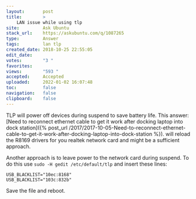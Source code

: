 ```yaml
---
layout:       post
title:        >
    LAN issue while using tlp
site:         Ask Ubuntu
stack_url:    https://askubuntu.com/q/1087265
type:         Answer
tags:         lan tlp
created_date: 2018-10-25 22:55:05
edit_date:    
votes:        "3 "
favorites:    
views:        "593 "
accepted:     Accepted
uploaded:     2022-01-02 16:07:48
toc:          false
navigation:   false
clipboard:    false
---
```


TLP will power off devices during suspend to save battery life. This answer: [Need to reconnect ethernet cable to get it work after docking laptop into dock station]({% post_url /2017/2017-10-05-Need-to-reconnect-ethernet-cable-to-get-it-work-after-docking-laptop-into-dock-station %}). will reload the R8169 drivers for you realtek network card and might be a sufficient approach.

Another approach is to leave power to the network card during suspend. To do this use `sudo -H gedit /etc/default/tlp` and insert these lines:

``` 
USB_BLACKLIST="10ec:8168"
USB_BLACKLIST="103c:832b"

```

Save the file and reboot.
